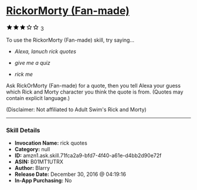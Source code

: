 # [RickorMorty (Fan-made)](http://alexa.amazon.com/#skills/amzn1.ask.skill.71fca2a9-bfd7-4f40-a61e-d4bb2d90e72f)
![3 stars](../../images/ic_star_black_18dp_1x.png)![3 stars](../../images/ic_star_black_18dp_1x.png)![3 stars](../../images/ic_star_black_18dp_1x.png)![3 stars](../../images/ic_star_border_black_18dp_1x.png)![3 stars](../../images/ic_star_border_black_18dp_1x.png) 3

To use the RickorMorty (Fan-made) skill, try saying...

* *Alexa, lanuch rick quotes*

* *give me a quiz*

* *rick me*

Ask RickOrMorty (Fan-made) for a quote, then you tell Alexa your guess which Rick and Morty character you think the quote is from. (Quotes may contain explicit language.)

(Disclaimer: Not affiliated to Adult Swim's Rick and Morty)

***

### Skill Details

* **Invocation Name:** rick quotes
* **Category:** null
* **ID:** amzn1.ask.skill.71fca2a9-bfd7-4f40-a61e-d4bb2d90e72f
* **ASIN:** B01MT1UTRX
* **Author:** Blarry
* **Release Date:** December 30, 2016 @ 04:19:16
* **In-App Purchasing:** No
